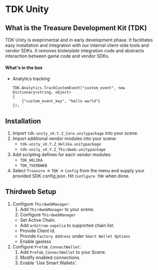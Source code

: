# TDK Unity

## What is the Treasure Development Kit (TDK)
TDK Unity is exeprimental and in early development phase. It facilitates easy installation and integration with our internal client-side tools and vendor SDKs. It removes biolerplate integration code and abstracts interaction between game code and vendor SDKs.

#### What's in the box
- Analytics tracking 
  ```
  TDK.Analytics.TrackCustomEvent("custom_event", new Dictionary<string, object>
  {
      {"custom_event_key", "hello world"}
  });
  ```

## Installation
1. Import `tdk-unity_vX.Y.Z_Core.unitypackage` into your scene.
2. Import additional vendor modules into your scene:
	- `tdk-unity_vX.Y.Z_Helika.unitypackage`
	- `tdk-unity_vX.Y.Z_Thirdweb.unitypackage`
3. Add scripting defines for each vendor modules:
	- `TDK_HELIKA`
	- `TDK_THIRDWEB`
4. Select `Treasure` -> `TDK` -> `Config` from the menu and supply your provided SDK config json. Hit `Configure TDK` when done.

## Thirdweb Setup

1. Configure `ThirdwebManager`:
	1. Add `ThirdwebManager` to your scene.
	2. Configure `ThirdwebManager`
     - Set Active Chain.
     - Add `arbitrum-sepolia` to supported chain list.
     - Provide Client Id.
     - Provide `Factory Address` under `Smart Wallet Options`
     - Enable gasless
2. Configure `Prefab_ConnectWallet`:
	1. Add `Prefab_ConnectWallet` to your Scene.
	2. Modify enabled connections.
	3. Enable 'Use Smart Wallets'.
